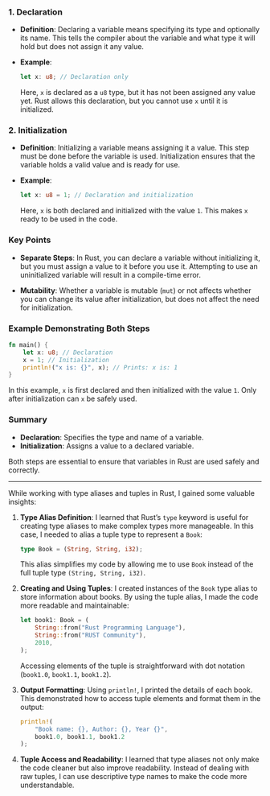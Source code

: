 
### 1. **Declaration**

- **Definition**: Declaring a variable means specifying its type and optionally its name. This tells the compiler about the variable and what type it will hold but does not assign it any value.

- **Example**:
  ```rust
  let x: u8; // Declaration only
  ```

  Here, `x` is declared as a `u8` type, but it has not been assigned any value yet. Rust allows this declaration, but you cannot use `x` until it is initialized.

### 2. **Initialization**

- **Definition**: Initializing a variable means assigning it a value. This step must be done before the variable is used. Initialization ensures that the variable holds a valid value and is ready for use.

- **Example**:
  ```rust
  let x: u8 = 1; // Declaration and initialization
  ```

  Here, `x` is both declared and initialized with the value `1`. This makes `x` ready to be used in the code.

### Key Points

- **Separate Steps**: In Rust, you can declare a variable without initializing it, but you must assign a value to it before you use it. Attempting to use an uninitialized variable will result in a compile-time error.

- **Mutability**: Whether a variable is mutable (`mut`) or not affects whether you can change its value after initialization, but does not affect the need for initialization.

### Example Demonstrating Both Steps

```rust
fn main() {
    let x: u8; // Declaration
    x = 1; // Initialization
    println!("x is: {}", x); // Prints: x is: 1
}
```

In this example, `x` is first declared and then initialized with the value `1`. Only after initialization can `x` be safely used.

### Summary

- **Declaration**: Specifies the type and name of a variable.
- **Initialization**: Assigns a value to a declared variable.

Both steps are essential to ensure that variables in Rust are used safely and correctly.

---

While working with type aliases and tuples in Rust, I gained some valuable insights:

1. **Type Alias Definition**:
   I learned that Rust’s `type` keyword is useful for creating type aliases to make complex types more manageable. In this case, I needed to alias a tuple type to represent a `Book`:

   ```rust
   type Book = (String, String, i32);
   ```

   This alias simplifies my code by allowing me to use `Book` instead of the full tuple type `(String, String, i32)`.

2. **Creating and Using Tuples**:
   I created instances of the `Book` type alias to store information about books. By using the tuple alias, I made the code more readable and maintainable:

   ```rust
   let book1: Book = (
       String::from("Rust Programming Language"),
       String::from("RUST Community"),
       2010,
   );
   ```

   Accessing elements of the tuple is straightforward with dot notation (`book1.0`, `book1.1`, `book1.2`).

3. **Output Formatting**:
   Using `println!`, I printed the details of each book. This demonstrated how to access tuple elements and format them in the output:

   ```rust
   println!(
       "Book name: {}, Author: {}, Year {}",
       book1.0, book1.1, book1.2
   );
   ```

4. **Tuple Access and Readability**:
   I learned that type aliases not only make the code cleaner but also improve readability. Instead of dealing with raw tuples, I can use descriptive type names to make the code more understandable.

